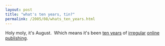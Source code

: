 ```yaml
---
layout: post
title: "what's ten years, tin?"
permalink: /2005/08/whats_ten_years.html
---
```


Holy moly, it's August.  Which means it's been [ten years](http://www.theobvious.com/archive/archive.html) of [irregular](http://www.theobvious.com/harder/) [online](http://www.theobvious.com/wired/) [publishing](http://sippey.typepad.com/).